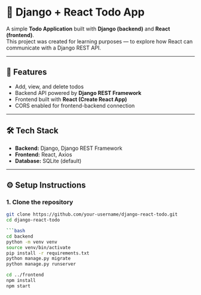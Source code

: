 # 📝 Django + React Todo App

A simple **Todo Application** built with **Django (backend)** and **React (frontend)**.  
This project was created for learning purposes — to explore how React can communicate with a Django REST API.

---

## 🚀 Features
- Add, view, and delete todos  
- Backend API powered by **Django REST Framework**  
- Frontend built with **React (Create React App)**  
- CORS enabled for frontend-backend connection  

---

## 🛠️ Tech Stack
- **Backend:** Django, Django REST Framework  
- **Frontend:** React, Axios  
- **Database:** SQLite (default)

---

## ⚙️ Setup Instructions

### 1. Clone the repository
```bash
git clone https://github.com/your-username/django-react-todo.git
cd django-react-todo

```bash
cd backend
python -m venv venv
source venv/bin/activate
pip install -r requirements.txt
python manage.py migrate
python manage.py runserver

cd ../frontend
npm install
npm start
